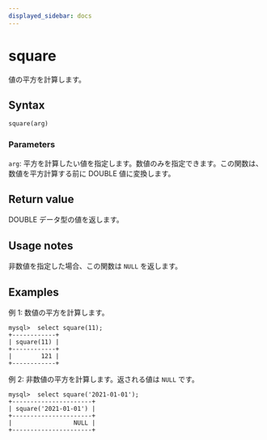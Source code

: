 ```yaml
---
displayed_sidebar: docs
---
```


# square

値の平方を計算します。

## Syntax

```Haskell
square(arg)
```

### Parameters

`arg`: 平方を計算したい値を指定します。数値のみを指定できます。この関数は、数値を平方計算する前に DOUBLE 値に変換します。

## Return value

DOUBLE データ型の値を返します。

## Usage notes

非数値を指定した場合、この関数は `NULL` を返します。

## Examples

例 1: 数値の平方を計算します。

```Plain
mysql>  select square(11);
+------------+
| square(11) |
+------------+
|        121 |
+------------+
```

例 2: 非数値の平方を計算します。返される値は `NULL` です。

```Plain
mysql>  select square('2021-01-01');
+----------------------+
| square('2021-01-01') |
+----------------------+
|                 NULL |
+----------------------+
```
